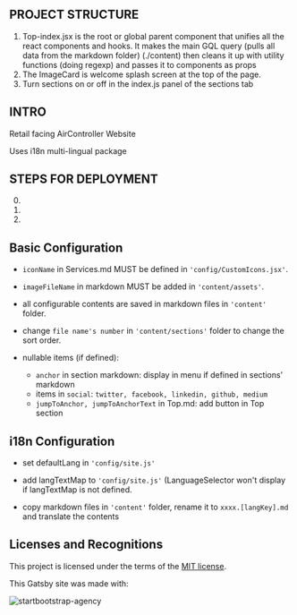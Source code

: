 ## PROJECT STRUCTURE
1. Top-index.jsx is the root or global parent component
   that unifies all the react components and hooks.
   It makes the main GQL query (pulls all data from the markdown folder)
   (./content) then cleans it up with utility functions (doing regexp) 
   and passes it to components as props
2. The ImageCard is welcome splash screen at the top
   of the page.
3. Turn sections on or off in the index.js panel of the sections tab






## INTRO

Retail facing AirController Website

Uses i18n multi-lingual package



## STEPS FOR DEPLOYMENT

0. 
1. 
2. 


## Basic Configuration

- `iconName` in Services.md MUST be defined in `'config/CustomIcons.jsx'`.

- `imageFileName` in markdown MUST be added in `'content/assets'`.

- all configurable contents are saved in markdown files in `'content'` folder.

- change `file name's number` in `'content/sections'` folder to change the sort order.

- nullable items (if defined):
  
  - `anchor` in section markdown: display in menu if defined in sections' markdown
  - items in `social`: `twitter, facebook, linkedin, github, medium`
  - `jumpToAnchor, jumpToAnchorText` in Top.md: add button in Top section

## i18n Configuration

- set defaultLang in `'config/site.js'`

- add langTextMap to `'config/site.js'` (LanguageSelector won't display if langTextMap is not defined.

- copy markdown files in `'content'` folder, rename it to `xxxx.[langKey].md` and translate the contents

## Licenses and Recognitions

This project is licensed under the terms of the [MIT license](/LICENSE).

This Gatsby site was made with:

![startbootstrap-agency](https://github.com/thundermiracle/gatsby-startbootstrap-agency/blob/screenshot/screenshot/startbootstrap-agency.png)
